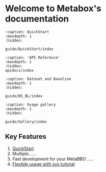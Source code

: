 # Welcome to Metabox's documentation

<!-- 这下面的代码是左侧结构树的代码 -->

```{toctree}
:caption: QuickStart
:maxdepth: 1
:hidden:

guide/QuickStart/index

```

```{toctree}
:caption: 'API Reference'
:maxdepth: 1
:hidden:
apidocs/index
```

```{toctree}
:caption: Dataset and Baseline
:maxdepth: 1
:hidden:

guide/DS_BL/index
```

```{toctree}
:caption: Usage gallery
:maxdepth: 1
:hidden:

guide/Gallery/index
```

<!-- 接下来是右侧的主界面代码 -->

## Key Features

1. [QuickStart](guide/QuickStart/index)
2. Multiple......
3. Fast development for your MetaBBO .....
4. [Flexible usage with sys tutorial](guide/Gallery/index)

<!-- 有些没看版面内容清，慢慢补吧 -->
